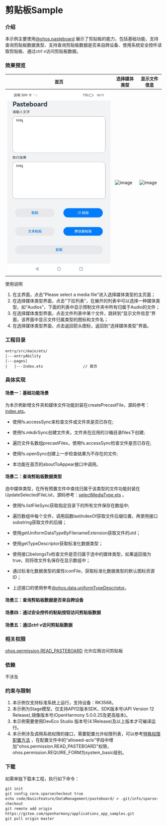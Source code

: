 #  剪贴板Sample 

### 介绍

 本示例主要使用[@ohos.pasteboard](https://gitee.com/openharmony/docs/blob/master/zh-cn/application-dev/reference/apis-basic-services-kit/js-apis-pasteboard.md) 展示了剪贴板的能力，包括基础功能、支持查询剪贴板数据类型、支持查询剪贴板数据是否来自跨设备、使用系统安全控件读取剪贴板、通过ctrl v访问剪贴板数据。 


### 效果预览

|首页|选择媒体类型|显示文件信息|
|--------------------------------|--------------------------------|--------------------------------|
|![image](screenshots/first.png)|![image](screenshots/select_type.png)|![image](screenshots/display_file.png)|

使用说明
1. 在主界面，点击“Please select a media file”进入选择媒体类型的主页面；
2. 在选择媒体类型界面，点击“下拉列表”，在展开的列表中可以选择一种媒体类型，如“Audios”，下面的列表中显示预制文件夹中所有归属于Audio的文件；
3. 在选择媒体类型界面，点击文件列表中某个文件，跳转到“显示文件信息”界面，该界面中显示文件归属类型的图标和文件名；
4. 在选择媒体类型界面，点击返回箭头图标，返回到“选择媒体类型”界面。

### 工程目录

```
entry/src/main/ets/
|---entryAbility
|---pages|   
|   |---Index.ets                  // 首页
```

### 具体实现

#### 场景一：基础功能场景

为本示例新增文件夹和媒体文件功能封装在createPrecastFile，源码参考：[index.ets](entry/src/main/ets/pages/Index.ets)。

  * 使用fs.accessSync来检查文件或文件夹是否已存在;

  * 使用fs.mkdirSync创建文件夹，文件夹在应用的沙箱目录files下创建;

  * 遍历文件名数组precastFiles，使用fs.accessSync检查文件是否已存在;

  * 使用fs.openSync创建上一步检查结果为不存在的文件;

  * 本功能在首页的aboutToAppear接口中调用。
    
#### 场景二：查询剪贴板数据类型

选中媒体类型，在所有预置文件中查找归属于该类型的文件功能封装在UpdateSelectedFileList，源码参考：[selectMediaType.ets](entry/src/main/ets/pages/selectMediaType.ets) 。

  * 使用fs.listFileSync获取指定目录下的所有文件保存在数组中;

  * 遍历数组中每个文件，调用函数lastIndexOf获取文件后缀位置，再使用接口substring获取文件的后缀；

  * 使用getUniformDataTypeByFilenameExtension获取文件的utd；

  * 使用getTypeDescriptor获取标准化数据类型；

  * 使用接口belongsTo检查文件是否归属于选中的媒体类型，如果返回值为true，则将改文件名保存在显示数组中；

  * 通过标准化数据类型的属性iconFile，获取标准化数据类型的默认图标资源ID；

  * 上述接口的使用参考[@ohos.data.uniformTypeDescriptor](https://gitee.com/openharmony/docs/blob/master/zh-cn/application-dev/reference/apis-arkdata/js-apis-data-uniformTypeDescriptor.md)。

#### 场景三：查询剪贴板数据是否来自跨设备

#### 场景四：通过安全控件的粘贴按钮访问剪贴板数据

#### 场景五：通过ctrl v访问剪贴板数据

    

### 相关权限

[ohos.permission.READ_PASTEBOARD](https://gitee.com/openharmony/docs/blob/master/zh-cn/application-dev/security/AccessToken/permissions-for-system-apps.md#ohospermissionread_pasteboard) 允许应用访问剪贴板

### 依赖

不涉及

### 约束与限制

1. 本示例仅支持标准系统上运行，支持设备：RK3568。
2. 本示例为Stage模型，仅支持API12版本SDK，SDK版本号(API Version 12 Release),镜像版本号(OpenHarmony 5.0.0.25及更高版本)。
3. 本示例需要使用DevEco Studio 版本号(4.1Release)及以上版本才可编译运行。
4. 本示例涉及调用系统权限的接口，需要配置允许权限列表，可以参考[特殊权限配置方法](https://docs.openharmony.cn/pages/v3.2/zh-cn/application-dev/security/hapsigntool-overview.md/) ，在配置文件中的“allowed-acls”字段中增加"ohos.permission.READ_PASTEBOARD"权限，ohos.permission.REQUIRE_FORM为system_basic级别。

### 下载

如需单独下载本工程，执行如下命令：

    git init
    git config core.sparsecheckout true
    echo code/BasicFeature/DataManagement/pasteboard/ > .git/info/sparse-checkout
    git remote add origin https://gitee.com/openharmony/applications_app_samples.git
    git pull origin master
